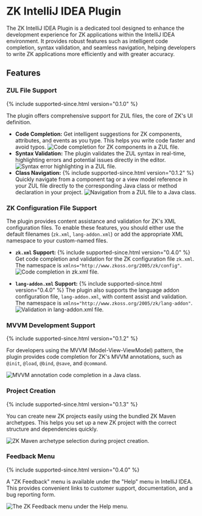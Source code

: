 # ZK IntelliJ IDEA Plugin

The ZK IntelliJ IDEA Plugin is a dedicated tool designed to enhance the development experience for ZK applications within the IntelliJ IDEA environment. It provides robust features such as intelligent code completion, syntax validation, and seamless navigation, helping developers to write ZK applications more efficiently and with greater accuracy.

## Features

### ZUL File Support

{% include supported-since.html version="0.1.0" %}

The plugin offers comprehensive support for ZUL files, the core of ZK's UI definition.

*   **Code Completion:** Get intelligent suggestions for ZK components, attributes, and events as you type. This helps you write code faster and avoid typos.
    ![Code completion for ZK components in a ZUL file.]()
*   **Syntax Validation:** The plugin validates the ZUL syntax in real-time, highlighting errors and potential issues directly in the editor.
    ![Syntax error highlighting in a ZUL file.]()
*   **Class Navigation:**
    {% include supported-since.html version="0.1.2" %}
    Quickly navigate from a component tag or a view model reference in your ZUL file directly to the corresponding Java class or method declaration in your project.
    ![Navigation from a ZUL file to a Java class.]()

### ZK Configuration File Support

The plugin provides content assistance and validation for ZK's XML configuration files. To enable these features, you should either use the default filenames (`zk.xml`, `lang-addon.xml`) or add the appropriate XML namespace to your custom-named files.

*   **`zk.xml` Support:**
    {% include supported-since.html version="0.4.0" %}
    Get code completion and validation for the ZK configuration file `zk.xml`. The namespace is `xmlns="http://www.zkoss.org/2005/zk/config"`.
    ![Code completion in zk.xml file.]()

*   **`lang-addon.xml` Support:**
    {% include supported-since.html version="0.4.0" %}
    The plugin also supports the language addon configuration file, `lang-addon.xml`, with content assist and validation. The namespace is `xmlns="http://www.zkoss.org/2005/zk/lang-addon"`.
    ![Validation in lang-addon.xml file.]()

### MVVM Development Support

{% include supported-since.html version="0.1.2" %}

For developers using the MVVM (Model-View-ViewModel) pattern, the plugin provides code completion for ZK's MVVM annotations, such as `@init`, `@load`, `@bind`, `@save`, and `@command`.

![MVVM annotation code completion in a Java class.]()

### Project Creation

{% include supported-since.html version="0.1.3" %}

You can create new ZK projects easily using the bundled ZK Maven archetypes. This helps you set up a new ZK project with the correct structure and dependencies quickly.

![ZK Maven archetype selection during project creation.]()

### Feedback Menu

{% include supported-since.html version="0.4.0" %}

A "ZK Feedback" menu is available under the "Help" menu in IntelliJ IDEA. This provides convenient links to customer support, documentation, and a bug reporting form.

![The ZK Feedback menu under the Help menu.]()
